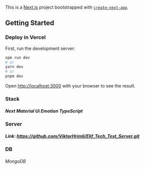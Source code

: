 This is a [Next.js](https://nextjs.org/) project bootstrapped with [`create-next-app`](https://github.com/vercel/next.js/tree/canary/packages/create-next-app).

## Getting Started

### Deploy in Vercel

First, run the development server:

```bash
npm run dev
# or
yarn dev
# or
pnpm dev
```

Open [http://localhost:3000](http://localhost:3000) with your browser to see the result.

### Stack

##### Next Material Ui Emotion TypeScript

### Server

##### Link: https://github.com/ViktorHrimli/Elif_Tech_Test_Server.git

### DB

###### MongoDB
